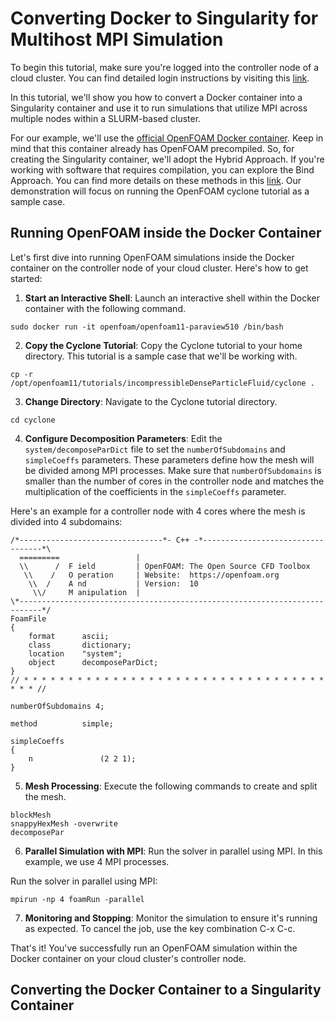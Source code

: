 # Converting Docker to Singularity for Multihost MPI Simulation
To begin this tutorial, make sure you're logged into the controller node of a cloud cluster. You can find detailed login instructions by visiting this [link](https://parallelworks.com/docs/compute/logging-in-controller).

In this tutorial, we'll show you how to convert a Docker container into a Singularity container and use it to run simulations that utilize MPI across multiple nodes within a SLURM-based cluster.

For our example, we'll use the [official OpenFOAM Docker container](https://hub.docker.com/r/openfoam/openfoam11-paraview510). Keep in mind that this container already has OpenFOAM precompiled. So, for creating the Singularity container, we'll adopt the Hybrid Approach. If you're working with software that requires compilation, you can explore the Bind Approach. You can find more details on these methods in this [link](https://docs.sylabs.io/guides/3.7/user-guide/mpi.html#singularity-and-mpi-applications). Our demonstration will focus on running the OpenFOAM cyclone tutorial as a sample case.


## Running OpenFOAM inside the Docker Container
Let's first dive into running OpenFOAM simulations inside the Docker container on the controller node of your cloud cluster. Here's how to get started:

1. **Start an Interactive Shell**: Launch an interactive shell within the Docker container with the following command.

```
sudo docker run -it openfoam/openfoam11-paraview510 /bin/bash
```

2. **Copy the Cyclone Tutorial**: Copy the Cyclone tutorial to your home directory. This tutorial is a sample case that we'll be working with.

```
cp -r /opt/openfoam11/tutorials/incompressibleDenseParticleFluid/cyclone .
```


3. **Change Directory**: Navigate to the Cyclone tutorial directory.
```
cd cyclone
```

4. **Configure Decomposition Parameters**: Edit the `system/decomposeParDict` file to set the `numberOfSubdomains` and `simpleCoeffs` parameters. These parameters define how the mesh will be divided among MPI processes. Make sure that `numberOfSubdomains` is smaller than the number of cores in the controller node and matches the multiplication of the coefficients in the `simpleCoeffs` parameter.

Here's an example for a controller node with 4 cores where the mesh is divided into 4 subdomains:

```
/*--------------------------------*- C++ -*----------------------------------*\
  =========                 |
  \\      /  F ield         | OpenFOAM: The Open Source CFD Toolbox
   \\    /   O peration     | Website:  https://openfoam.org
    \\  /    A nd           | Version:  10
     \\/     M anipulation  |
\*---------------------------------------------------------------------------*/
FoamFile
{
    format      ascii;
    class       dictionary;
    location    "system";
    object      decomposeParDict;
}
// * * * * * * * * * * * * * * * * * * * * * * * * * * * * * * * * * * * * * //

numberOfSubdomains 4;

method          simple;

simpleCoeffs
{
    n               (2 2 1);
}
```

5. **Mesh Processing**: Execute the following commands to create and split the mesh.

```
blockMesh
snappyHexMesh -overwrite
decomposePar
```

6. **Parallel Simulation with MPI**: Run the solver in parallel using MPI. In this example, we use 4 MPI processes.

Run the solver in parallel using MPI:
```
mpirun -np 4 foamRun -parallel
```

7. **Monitoring and Stopping**: Monitor the simulation to ensure it's running as expected. To cancel the job, use the key combination C-x C-c.

That's it! You've successfully run an OpenFOAM simulation within the Docker container on your cloud cluster's controller node.

## Converting the Docker Container to a Singularity Container

